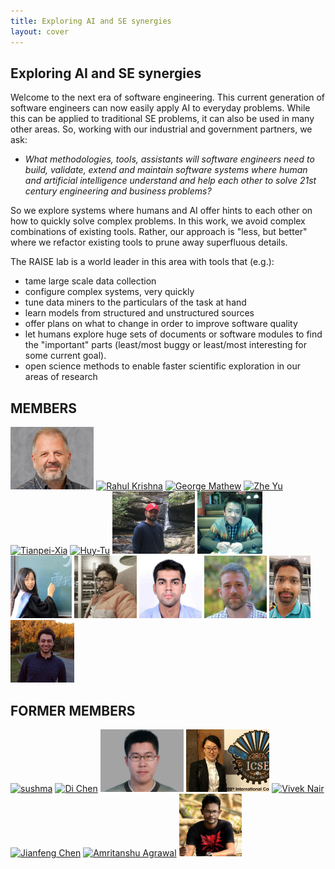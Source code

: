 ```yaml
---
title: Exploring AI and SE synergies
layout: cover
---
```


## Exploring AI and SE synergies

Welcome to the next era of software engineering. This current generation of software engineers can now easily apply AI to everyday problems. While this can be applied to traditional SE problems, it can also be used in many other areas. So, working with our industrial and government partners, we ask:

-   <em>What methodologies, tools, assistants will software engineers need to build, validate, extend and maintain software systems where human and artificial intelligence understand and help each other to solve 21st century engineering and business problems?</em>

So we explore systems where humans and AI offer hints to each other on how to quickly solve complex problems. In this work, we avoid complex combinations of existing tools. Rather, our approach is "less, but better" where we refactor existing tools to prune away superfluous details.

The RAISE lab is a world leader in this area with tools that (e.g.):

-   tame large scale data collection
-   configure complex systems, very quickly
-   tune data miners to the particulars of the task at hand
-   learn models from structured and unstructured sources
-   offer plans on what to change in order to improve software quality
-   let humans explore huge sets of documents or software modules to find the "important" parts (least/most buggy or least/most interesting for some current goal).
-   open science methods to enable faster scientific exploration in our areas of research

## MEMBERS

<a href="/people/2014/08/15/Tim-Menzies/"> <img src="/img/timm.png" alt="Tim Menzies" height="100" ></a>
<a href="/people/2014/10/04/Rahul-Krishna/"> <img src="/img/rahlk.jpg" alt="Rahul Krishna" height="100" ></a>
<a href="/people/2014/12/30/George-Mathew/"> <img src="https://avatars0.githubusercontent.com/u/5582924?v=3&s=460" alt="George Mathew" height="100" ></a>
<a href="/people/2015/08/30/Zhe-Yu/"> <img src="/img/Zhe.jpg" alt="Zhe Yu" height="100"  ></a>
<a href="/people/2017/09/01/Tianpei-Xia/"> <img src="/img/xia.jpg" alt="Tianpei-Xia" height="100" ></a>
<a href="/people/2017/09/02/Huy-Tu/"> <img src="/img/huy.jpg" alt="Huy-Tu" height="100"></a>
<a href="/people/2018/11/18/Suvodeep-Majumder/"> <img src="/img/suvodeep.JPG" alt="Suvodeep-Majumder" height="100"></a>
<a href="/people/2018/08/20/Rui-Shu/"> <img src="/img/Rui_Shu.jpg" alt="Rui-Shu" height="100"></a>
<a href="/people/2018/11/11/Xueqi-Yang/"> <img src="/img/sherry_yang.jpg" alt="Xueqi-Yang" height="100"></a>
<a href="/people/2018/12/22/Shrikanth-NC"> <img src="/img/shrikanth.jpg" alt="Shrikanth-NC" height="100"></a>
<a href="/people/2018/12/29/Joy-Chakraborty"> <img src="/img/joymallya.jpg" alt="Joy Chakraborty" height="100"></a>
<a href="/people/2018/12/29/Dylan-Wilson"> <img src="/img/Dylan.jpg" alt="Dylan Wilson" height="100"></a>
<a href="/people/2018/12/29/Rahul-Yedida"> <img src="/img/Rahul_Yedida.png" alt="Rahul Yedida" height="100"></a>
<a href="/people/2018/12/29/Andre-Motta"> <img src="/img/AndreMotta.jpg" alt="Andre Motta" height="100"></a>



## FORMER MEMBERS

<a href="/people/2015/05/13/Sushma-ravichandran/"> <img src="/img/sushma.jpg" alt="sushma" height="100"></a>
<a href="/people/2016/01/20/Di-Chen/"> <img src="/img/jack.jpg" alt="Di Chen" height="100" ></a>
<a href="/people/2014/09/30/Wei-Fu/"> <img src="/img/wei.jpg" alt="Wei FU" height="100" ></a>
<a href="/people/2017/09/03/Junjie-Wang/"> <img src="/img/wang.jpg" alt="Junjie wang" height="100" ></a>
<a href="/people/2014/10/15/Vivek-Nair/"> <img src="/img/vivek.jpg" alt="Vivek Nair" height="100" ></a>
<a href="/people/2015/08/15/Jianfeng-Chen/"> <img src="/img/chen.jpg" alt="Jianfeng Chen" height="100" ></a>
<a href="/people/2015/09/01/Amritanshu-Agrawal/"> <img src="http://static.wixstatic.com/media/1bf308_01e141375f454173b368feb66f3ee865.png_srz_p_325_348_75_22_0.50_1.20_0.00_png_srz" alt="Amritanshu Agrawal" height="100" ></a>
<a href="people/2019/02/01/FahmidMorshed-Fahid/"> <img src="/img/fahmidmorshed.jpg" alt="FahmidMorshed Fahid" height="100" ></a>
